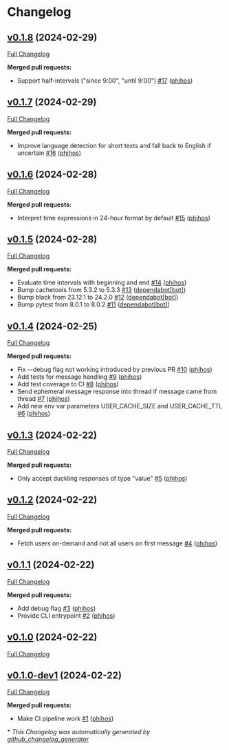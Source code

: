 # Changelog

## [v0.1.8](https://github.com/Slack-Time-Localization-Bot/Slack-Time-Localization-Bot/tree/v0.1.8) (2024-02-29)

[Full Changelog](https://github.com/Slack-Time-Localization-Bot/Slack-Time-Localization-Bot/compare/v0.1.7...v0.1.8)

**Merged pull requests:**

- Support half-intervals \("since 9:00", "until 9:00"\) [\#17](https://github.com/Slack-Time-Localization-Bot/Slack-Time-Localization-Bot/pull/17) ([phihos](https://github.com/phihos))

## [v0.1.7](https://github.com/Slack-Time-Localization-Bot/Slack-Time-Localization-Bot/tree/v0.1.7) (2024-02-29)

[Full Changelog](https://github.com/Slack-Time-Localization-Bot/Slack-Time-Localization-Bot/compare/v0.1.6...v0.1.7)

**Merged pull requests:**

- Improve language detection for short texts and fall back to English if uncertain [\#16](https://github.com/Slack-Time-Localization-Bot/Slack-Time-Localization-Bot/pull/16) ([phihos](https://github.com/phihos))

## [v0.1.6](https://github.com/Slack-Time-Localization-Bot/Slack-Time-Localization-Bot/tree/v0.1.6) (2024-02-28)

[Full Changelog](https://github.com/Slack-Time-Localization-Bot/Slack-Time-Localization-Bot/compare/v0.1.5...v0.1.6)

**Merged pull requests:**

- Interpret time expressions in 24-hour format by default [\#15](https://github.com/Slack-Time-Localization-Bot/Slack-Time-Localization-Bot/pull/15) ([phihos](https://github.com/phihos))

## [v0.1.5](https://github.com/Slack-Time-Localization-Bot/Slack-Time-Localization-Bot/tree/v0.1.5) (2024-02-28)

[Full Changelog](https://github.com/Slack-Time-Localization-Bot/Slack-Time-Localization-Bot/compare/v0.1.4...v0.1.5)

**Merged pull requests:**

- Evaluate time intervals with beginning and end [\#14](https://github.com/Slack-Time-Localization-Bot/Slack-Time-Localization-Bot/pull/14) ([phihos](https://github.com/phihos))
- Bump cachetools from 5.3.2 to 5.3.3 [\#13](https://github.com/Slack-Time-Localization-Bot/Slack-Time-Localization-Bot/pull/13) ([dependabot[bot]](https://github.com/apps/dependabot))
- Bump black from 23.12.1 to 24.2.0 [\#12](https://github.com/Slack-Time-Localization-Bot/Slack-Time-Localization-Bot/pull/12) ([dependabot[bot]](https://github.com/apps/dependabot))
- Bump pytest from 8.0.1 to 8.0.2 [\#11](https://github.com/Slack-Time-Localization-Bot/Slack-Time-Localization-Bot/pull/11) ([dependabot[bot]](https://github.com/apps/dependabot))

## [v0.1.4](https://github.com/Slack-Time-Localization-Bot/Slack-Time-Localization-Bot/tree/v0.1.4) (2024-02-25)

[Full Changelog](https://github.com/Slack-Time-Localization-Bot/Slack-Time-Localization-Bot/compare/v0.1.3...v0.1.4)

**Merged pull requests:**

- Fix --debug flag not working introduced by previous PR [\#10](https://github.com/Slack-Time-Localization-Bot/Slack-Time-Localization-Bot/pull/10) ([phihos](https://github.com/phihos))
- Add tests for message handling [\#9](https://github.com/Slack-Time-Localization-Bot/Slack-Time-Localization-Bot/pull/9) ([phihos](https://github.com/phihos))
- Add test coverage to CI [\#8](https://github.com/Slack-Time-Localization-Bot/Slack-Time-Localization-Bot/pull/8) ([phihos](https://github.com/phihos))
- Send ephemeral message response into thread if message came from thread [\#7](https://github.com/Slack-Time-Localization-Bot/Slack-Time-Localization-Bot/pull/7) ([phihos](https://github.com/phihos))
- Add new env var parameters USER\_CACHE\_SIZE and USER\_CACHE\_TTL [\#6](https://github.com/Slack-Time-Localization-Bot/Slack-Time-Localization-Bot/pull/6) ([phihos](https://github.com/phihos))

## [v0.1.3](https://github.com/Slack-Time-Localization-Bot/Slack-Time-Localization-Bot/tree/v0.1.3) (2024-02-22)

[Full Changelog](https://github.com/Slack-Time-Localization-Bot/Slack-Time-Localization-Bot/compare/v0.1.2...v0.1.3)

**Merged pull requests:**

- Only accept duckling responses of type "value" [\#5](https://github.com/Slack-Time-Localization-Bot/Slack-Time-Localization-Bot/pull/5) ([phihos](https://github.com/phihos))

## [v0.1.2](https://github.com/Slack-Time-Localization-Bot/Slack-Time-Localization-Bot/tree/v0.1.2) (2024-02-22)

[Full Changelog](https://github.com/Slack-Time-Localization-Bot/Slack-Time-Localization-Bot/compare/v0.1.1...v0.1.2)

**Merged pull requests:**

- Fetch users on-demand and not all users on first message [\#4](https://github.com/Slack-Time-Localization-Bot/Slack-Time-Localization-Bot/pull/4) ([phihos](https://github.com/phihos))

## [v0.1.1](https://github.com/Slack-Time-Localization-Bot/Slack-Time-Localization-Bot/tree/v0.1.1) (2024-02-22)

[Full Changelog](https://github.com/Slack-Time-Localization-Bot/Slack-Time-Localization-Bot/compare/v0.1.0...v0.1.1)

**Merged pull requests:**

- Add debug flag [\#3](https://github.com/Slack-Time-Localization-Bot/Slack-Time-Localization-Bot/pull/3) ([phihos](https://github.com/phihos))
- Provide CLI entrypoint [\#2](https://github.com/Slack-Time-Localization-Bot/Slack-Time-Localization-Bot/pull/2) ([phihos](https://github.com/phihos))

## [v0.1.0](https://github.com/Slack-Time-Localization-Bot/Slack-Time-Localization-Bot/tree/v0.1.0) (2024-02-22)

[Full Changelog](https://github.com/Slack-Time-Localization-Bot/Slack-Time-Localization-Bot/compare/v0.1.0-dev1...v0.1.0)

## [v0.1.0-dev1](https://github.com/Slack-Time-Localization-Bot/Slack-Time-Localization-Bot/tree/v0.1.0-dev1) (2024-02-22)

[Full Changelog](https://github.com/Slack-Time-Localization-Bot/Slack-Time-Localization-Bot/compare/5121b09df4bdb4d61de7d7309b24a307dda99e7f...v0.1.0-dev1)

**Merged pull requests:**

- Make CI pipeline work [\#1](https://github.com/Slack-Time-Localization-Bot/Slack-Time-Localization-Bot/pull/1) ([phihos](https://github.com/phihos))



\* *This Changelog was automatically generated by [github_changelog_generator](https://github.com/github-changelog-generator/github-changelog-generator)*
